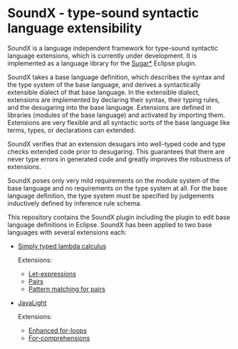 # SoundX - type-sound syntactic language extensibility

SoundX is a language independent framework for type-sound syntactic language extensions, which is currently under development. It is implemented as a language library for the [Sugar*](https://www.sugarj.org/) Eclipse plugin.

SoundX takes a base language definition, which describes the syntax and the type system of the base language, and derives a syntactically extensible dialect of that base language. In the extensible dialect, extensions are implemented by declaring their syntax, their typing rules, and the desugaring into the base language. Extensions are defined in libraries (modules of the base language) and activated by importing them. Extensions are very flexible and all syntactic sorts of the base language like terms, types, or declarations can extended.

SoundX verifies that an extension desugars into well-typed code and type checks extended code prior to desugaring. This guarantees that there are never type errors in generated code and greatly improves the robustness of extensions.

SoundX poses only very mild requirements on the module system of the base language and no requirements on the type system at all. For the base language definition, the type system must be specified by judgements inductively defined by inference rule schema.

This repository contains the SoundX plugin including the plugin to edit base language definitions in Eclipse. SoundX has been applied to two base languages with several extensions each:

- [Simply typed lambda calculus](https://github.com/florenzen/soundx-base-language-definitions/tree/master/lang-stlcweak/src/STLCWeak.sxbld)

  Extensions:
  - [Let-expressions](https://github.com/florenzen/soundx-experiments/blob/master/TestSTLCWeak/src/LetSeqExtension.xstw)
  - [Pairs](https://github.com/florenzen/soundx-experiments/blob/master/TestSTLCWeak/src/PairExtension.xstw)
  - [Pattern matching for pairs](https://github.com/florenzen/soundx-experiments/blob/master/TestSTLCWeak/src/LetPairExtension.xstw)

- [JavaLight](https://github.com/florenzen/soundx-base-language-definitions/tree/master/lang-javalight/src/JavaLight.sxbld)

  Extensions:
  - [Enhanced for-loops](https://github.com/florenzen/soundx-experiments/blob/master/TestJavaLight/ForComprehensions/src/extensions/EnhancedForStatement.xjl)
  - [For-comprehensions](https://github.com/florenzen/soundx-experiments/blob/master/TestJavaLight/ForComprehensions/src/extensions/ForComprehensions.xjl)

